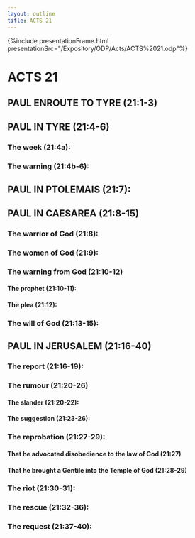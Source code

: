 ```yaml
---
layout: outline
title: ACTS 21
---
```

{%include presentationFrame.html presentationSrc="/Expository/ODP/Acts/ACTS%2021.odp"%}

# ACTS 21 
## PAUL ENROUTE TO TYRE (21:1-3) 
## PAUL IN TYRE (21:4-6) 
###  The week (21:4a): 
###  The warning (21:4b-6): 
## PAUL IN PTOLEMAIS (21:7): 
## PAUL IN CAESAREA (21:8-15) 
###  The warrior of God (21:8): 
###  The women of God (21:9): 
###  The warning from God (21:10-12) 
####  The prophet (21:10-11): 
####  The plea (21:12): 
###  The will of God (21:13-15): 
## PAUL IN JERUSALEM (21:16-40) 
###  The report (21:16-19): 
###  The rumour (21:20-26) 
####  The slander (21:20-22): 
####  The suggestion (21:23-26): 
###  The reprobation (21:27-29): 
####  That he advocated disobedience to the law of God (21:27) 
####  That he brought a Gentile into the Temple of God (21:28-29) 
###  The riot (21:30-31): 
###  The rescue (21:32-36): 
###  The request (21:37-40): 
